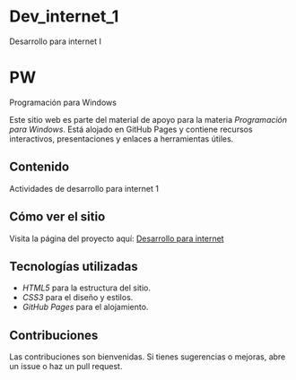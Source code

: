 # Dev_internet_1
Desarrollo para internet I

# PW
Programación para Windows

Este sitio web es parte del material de apoyo para la materia *Programación para Windows*. Está alojado en GitHub Pages y contiene recursos interactivos, presentaciones y enlaces a herramientas útiles.

## Contenido
Actividades de desarrollo para internet 1

## Cómo ver el sitio
Visita la página del proyecto aquí: [Desarrollo para internet](https://islas06.github.io/Dev_internet_1/)

## Tecnologías utilizadas
- *HTML5* para la estructura del sitio.
- *CSS3* para el diseño y estilos.
- *GitHub Pages* para el alojamiento.

## Contribuciones
Las contribuciones son bienvenidas. Si tienes sugerencias o mejoras, abre un issue o haz un pull request.

